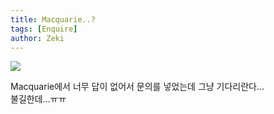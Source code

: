 ```yaml
---
title: Macquarie..?
tags: [Enquire]
author: Zeki
---
```


![](/auslife/assets/images/blog/Macquarie_Pending.png)
   
Macquarie에서 너무 답이 없어서 문의를 넣었는데 그냥 기다리란다...   
불길한데...ㅠㅠ   
